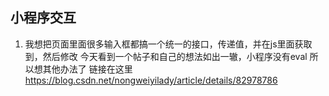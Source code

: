 ## 小程序交互

1. 我想把页面里面很多输入框都搞一个统一的接口，传递值，并在js里面获取到，然后修改 今天看到一个帖子和自己的想法如出一辙，小程序没有eval 所以想其他办法了
链接在这里 https://blog.csdn.net/nongweiyilady/article/details/82978786
